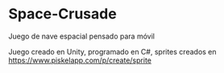 # Space-Crusade
Juego de nave espacial pensado para móvil

Juego creado en Unity, programado en C#, sprites creados en https://www.piskelapp.com/p/create/sprite
